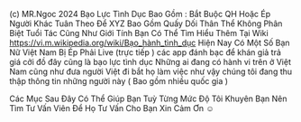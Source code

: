 (c) MR.Ngoc 2024 
 Bạo Lực Tình Dục Bao Gồm : Bắt Buộc QH Hoặc Ép Người Khác Tuân Theo Để XYZ Bao Gồm Quấy Dối Thân Thể Không Phân Biệt Tuổi Tác Cũng Như Giới Tính Bạn Có Thể Tìm Hiểu Thêm Tại Wiki https://vi.m.wikipedia.org/wiki/Bạo_hành_tình_dục Hiện Nay Có Một Số Bạn Nữ Việt Nam Bị Ép Phải Live (trực tiếp ) các app đánh bạc để khán giả trả giá cởi đồ đây cũng là bạo lực tình dục Những ai đang có hành vi trên ở Việt Nam cũng như đưa người Việt đi bắt họ làm việc như vậy chúng tôi đang thu thập thông tin những người này ( Bao gồm nhiều quốc gia )
 

Các Mục Sau Đây Có Thể Giúp Bạn Tuỳ Từng Mức Độ Tôi Khuyên Bạn Nên Tìm Tư Vấn Viên Để Họ Tư Vấn Cho Bạn Xin Cảm Ơn ☺️
